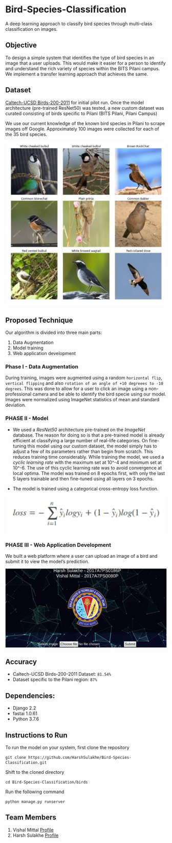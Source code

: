 # Bird-Species-Classification

A deep learning approach to classify bird species through multi-class classification on images.

## Objective

To design a simple system that identifies the type of bird species in an image that a user uploads. This would make it easier for a person to identify and understand the rich variety of species within the BITS Pilani campus. We implement a transfer learning approach that achieves the same. 

## Dataset

[Caltech-UCSD Birds-200-2011](http://www.vision.caltech.edu/visipedia/CUB-200-2011.html) for initial pilot run.
Once the model architecture (pre-trained ResNet50) was tested, a new custom dataset was curated consisting of birds specific to Pilani (BITS Pilani, Pilani Campus)

We use our current knowledge of the known bird species in Pilani to scrape images off Google. Approximately 100 images were collected for each of the 35 bird species.

![Pilani_Birds](./Images/Pilani_Birds.PNG?raw=true "Pilani_Birds")

## Proposed Technique

Our algorithm is divided into three main parts:
1. Data Augmentation
2. Model training
3. Web application development

### Phase I - Data Augmentation

During training, images were augmented using a random `horizontal flip`, `vertical flipping` and also `rotation of an angle of +10 degreees to -10 degrees`. This was done to allow for a user to click an image using a non-professional camera and be able to identify the bird specie using our model. Images were normalized using ImageNet statistics of mean and standard deviation.

###  PHASE II - Model

- We used a *ResNet50* architecture pre-trained on the *ImageNet* database. The reason for doing so is that a pre-trained model is already efficient at classifying a large number of real-life categories. On fine-tuning this model using our custom dataset, the model simply has to adjust a few of its parameters rather than begin from scratch. This reduces training time considerably. While training the model, we used a *cyclic learning rate* with the maximum set at 10^-4 and minimum set at 10^-6. The use of this cyclic learning rate was to avoid convergence at local optima. The model was trained on 8 epochs first, with only the last 5 layers trainable and then fine-tuned using all layers on 3 epochs. 

- The model is trained using a categorical cross-entropy loss function. 

![Cross_Entropy_Loss](./Images/Cross_Entropy_Loss.PNG?raw=true "Cross_Entropy_Loss")

### PHASE III - Web Application Development

We built a web platform where a user can upload an image of a bird and submit it to view the model’s prediction.

![Web_App](./Images/Web_App.PNG?raw=true "Web_App")

## Accuracy

* Caltech-UCSD Birds-200-2011 Dataset: `81.54%`
* Dataset specific to the Pilani region: `87%`

## Dependencies:

* Django 2.2
* fastai 1.0.61
* Python 3.7.6

## Instructions to Run

To run the model on your system, first clone the repository
```
git clone https://github.com/HarshSulakhe/Bird-Species-Classification.git
```

Shift to the cloned directory
```
cd Bird-Species-Classification/birds
```

Run the following command
```
python manage.py runserver
```

## Team Members

1. Vishal Mittal [Profile](https://github.com/vismit2000)
2. Harsh Sulakhe [Profile](https://github.com/HarshSulakhe)
